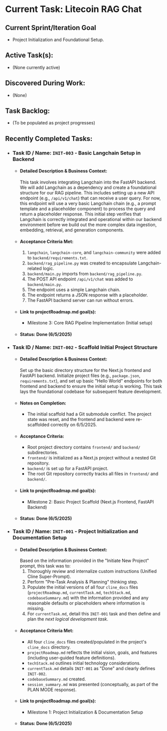 # Current Task: Litecoin RAG Chat

## Current Sprint/Iteration Goal
*   Project Initialization and Foundational Setup.

## Active Task(s):
*   (None currently active)

## Discovered During Work:
*   (None)

## Task Backlog:
*   (To be populated as project progresses)

## Recently Completed Tasks:
*   ### Task ID / Name: `INIT-003` - Basic Langchain Setup in Backend
    *   #### Detailed Description & Business Context:
        This task involves integrating Langchain into the FastAPI backend. We will add Langchain as a dependency and create a foundational structure for our RAG pipeline. This includes setting up a new API endpoint (e.g., `/api/v1/chat`) that can receive a user query. For now, this endpoint will use a very basic Langchain chain (e.g., a prompt template and a placeholder component) to process the query and return a placeholder response. This initial step verifies that Langchain is correctly integrated and operational within our backend environment before we build out the more complex data ingestion, embedding, retrieval, and generation components.
    *   #### Acceptance Criteria Met:
        1.  `langchain`, `langchain-core`, and `langchain-community` were added to `backend/requirements.txt`.
        2.  `backend/rag_pipeline.py` was created to encapsulate Langchain-related logic.
        3.  `backend/main.py` imports from `backend/rag_pipeline.py`.
        4.  The POST API endpoint `/api/v1/chat` was added to `backend/main.py`.
        5.  The endpoint uses a simple Langchain chain.
        6.  The endpoint returns a JSON response with a placeholder.
        7.  The FastAPI backend server can run without errors.
    *   #### Link to projectRoadmap.md goal(s):
        *   Milestone 3: Core RAG Pipeline Implementation (Initial setup)
    *   #### Status: Done (6/5/2025)
*   ### Task ID / Name: `INIT-002` - Scaffold Initial Project Structure
    *   #### Detailed Description & Business Context:
        Set up the basic directory structure for the Next.js frontend and FastAPI backend. Initialize project files (e.g., `package.json`, `requirements.txt`), and set up basic "Hello World" endpoints for both frontend and backend to ensure the initial setup is working. This task lays the foundational codebase for subsequent feature development.
    *   #### Notes on Completion:
        *   The initial scaffold had a Git submodule conflict. The project state was reset, and the frontend and backend were re-scaffolded correctly on 6/5/2025.
    *   #### Acceptance Criteria:
        *   Root project directory contains `frontend/` and `backend/` subdirectories.
        *   `frontend/` is initialized as a Next.js project without a nested Git repository.
        *   `backend/` is set up for a FastAPI project.
        *   The root Git repository correctly tracks all files in `frontend/` and `backend/`.
    *   #### Link to projectRoadmap.md goal(s):
        *   Milestone 2: Basic Project Scaffold (Next.js Frontend, FastAPI Backend)
    *   #### Status: Done (6/5/2025)
*   ### Task ID / Name: `INIT-001` - Project Initialization and Documentation Setup
    *   #### Detailed Description & Business Context:
        Based on the information provided in the "Initiate New Project" prompt, this task was to:
        1.  Thoroughly review and internalize custom instructions (Unified Cline Super-Prompt).
        2.  Perform "Pre-Task Analysis & Planning" thinking step.
        3.  Populate the initial versions of all four `cline_docs` files (`projectRoadmap.md`, `currentTask.md`, `techStack.md`, `codebaseSummary.md`) with the information provided and any reasonable defaults or placeholders where information is missing.
        4.  For `currentTask.md`, detail this `INIT-001` task and then define and plan the *next logical development task*.
    *   #### Acceptance Criteria Met:
        *   All four `cline_docs` files created/populated in the project's `cline_docs` directory.
        *   `projectRoadmap.md` reflects the initial vision, goals, and features (including user-guided feature definitions).
        *   `techStack.md` outlines initial technology considerations.
        *   `currentTask.md` details `INIT-001` as "Done" and clearly defines `INIT-002`.
        *   `codebaseSummary.md` created.
        *   `session_summary.md` was presented (conceptually, as part of the PLAN MODE response).
    *   #### Link to projectRoadmap.md goal(s):
        *   Milestone 1: Project Initialization & Documentation Setup
    *   #### Status: Done (6/5/2025)
